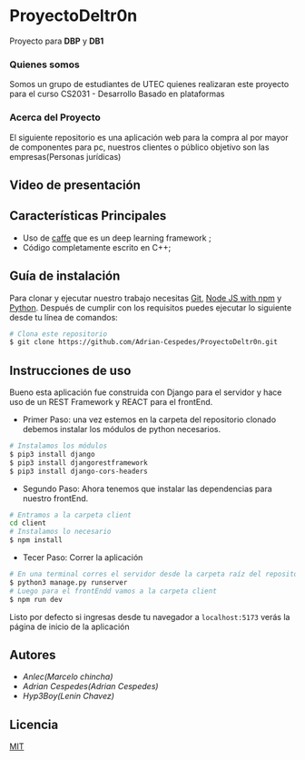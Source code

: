 # ProyectoDeltr0n

Proyecto para **DBP** y **DB1**

### Quienes somos

Somos un grupo de estudiantes de UTEC quienes realizaran este proyecto para el curso
CS2031 - Desarrollo Basado en plataformas

### Acerca del Proyecto

El siguiente repositorio es una aplicación web para la compra al por mayor de componentes para pc, nuestros clientes o público objetivo son las empresas(Personas jurídicas)

## Video de presentación

## Características Principales

- Uso de [caffe](https://caffe.berkeleyvision.org) que es un deep learning framework ;
- Código completamente escrito en C++;

## Guía de instalación

Para clonar y ejecutar nuestro trabajo necesitas [Git](https://git-scm.com), [Node JS with npm](https://nodejs.org/es/download) y [Python](https://www.python.org/downloads/). Después de cumplir con los requisitos puedes ejecutar lo siguiente desde tu línea de comandos:

```bash
# Clona este repositorio
$ git clone https://github.com/Adrian-Cespedes/ProyectoDeltr0n.git
```

## Instrucciones de uso

Bueno esta aplicación fue construida con Django para el servidor y hace uso de un REST Framework y REACT para el frontEnd.

- Primer Paso: una vez estemos en la carpeta del repositorio clonado debemos instalar los módulos de python necesarios.

```bash
# Instalamos los módulos
$ pip3 install django
$ pip3 install djangorestframework
$ pip3 install django-cors-headers
```

- Segundo Paso: Ahora tenemos que instalar las dependencias para nuestro frontEnd.

```bash
# Entramos a la carpeta client
cd client
# Instalamos lo necesario
$ npm install
```

- Tecer Paso: Correr la aplicación

```bash
# En una terminal corres el servidor desde la carpeta raíz del repositorio
$ python3 manage.py runserver
# Luego para el frontEndd vamos a la carpeta client
$ npm run dev
```

Listo por defecto si ingresas desde tu navegador a `localhost:5173` verás la página de inicio de la aplicación

## Autores

- _Anlec(Marcelo chincha)_
- _Adrian Cespedes(Adrian Cespedes)_
- _Hyp3Boy(Lenin Chavez)_

## Licencia

[MIT](https://choosealicense.com/licenses/mit/)
